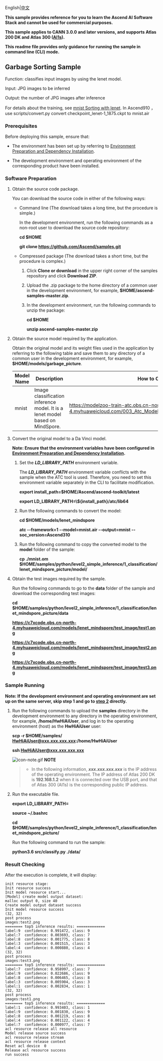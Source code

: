English|[中文](README_CN.md)

**This sample provides reference for you to learn the Ascend AI Software Stack and cannot be used for commercial purposes.**

**This sample applies to CANN 3.0.0 and later versions, and supports Atlas 200 DK and Atlas 300 ([AI1s](https://support.huaweicloud.com/productdesc-ecs/ecs_01_0047.html#ecs_01_0047__section78423209366)).**

**This readme file provides only guidance for running the sample in command line (CLI) mode.**

## Garbage Sorting Sample

Function: classifies input images by using the lenet model.

Input: JPG images to be inferred

Output: the number of JPG images after inference

For details about the training, see [mnist Sorting with lenet](https://github.com/Ascend/modelzoo/tree/master/built-in/MindSpore/Official/cv/image_classification/LeNet_for_MindSpore).
In Ascend910 ， use scripts/convert.py convert checkpoint_lenet-1_1875.ckpt to mnist.air


### Prerequisites

Before deploying this sample, ensure that:

- The environment has been set up by referring to [Environment Preparation and Dependency Installation](https://github.com/Ascend/samples/tree/master/python/environment).

- The development environment and operating environment of the corresponding product have been installed.

### Software Preparation

1. Obtain the source code package.

   You can download the source code in either of the following ways:

    - Command line (The download takes a long time, but the procedure is simple.)

        In the development environment, run the following commands as a non-root user to download the source code repository:

       **cd $HOME**

       **git clone https://github.com/Ascend/samples.git**

    - Compressed package (The download takes a short time, but the procedure is complex.)

        1. Click **Clone or download** in the upper right corner of the samples repository and click **Download ZIP**.

        2. Upload the .zip package to the home directory of a common user in the development environment, for example, **$HOME/ascend-samples-master.zip**.

        3. In the development environment, run the following commands to unzip the package:

            **cd $HOME**

            **unzip ascend-samples-master.zip**

2. Obtain the source model required by the application.

    Obtain the original model and its weight files used in the application by referring to the following table and save them to any directory of a common user in the development environment, for example, **$HOME/models/garbage_picture**.

    | **Model Name** | **Description**                          | **How to Obtain**                        |
    | -------------- | ---------------------------------------- | ---------------------------------------- |
    | mnist    | Image classification inference model. It is a lenet model based on MindSpore. | https://modelzoo-train-atc.obs.cn-north-4.myhuaweicloud.com/003_Atc_Models/AE/ATC%20Model/lenet/mnist.air |



3. Convert the original model to a Da Vinci model.

    **Note: Ensure that the environment variables have been configured in [Environment Preparation and Dependency Installation](https://github.com/Ascend/samples/tree/dev/python/environment).**

    1. Set the ***LD_LIBRARY_PATH*** environment variable.

        The ***LD_LIBRARY_PATH*** environment variable conflicts with the sample when the ATC tool is used. Therefore, you need to set this environment variable separately in the CLI to facilitate modification.

        **export install_path=$HOME/Ascend/ascend-toolkit/latest**

        **export LD_LIBRARY_PATH=\\${install_path}/atc/lib64**  

    2. Run the following commands to  convert the model:

        **cd $HOME/models/lenet_mindspore**

        **atc --framework=1 --model=mnist.air  --output=mnist --soc_version=Ascend310**

    3. Run the following command to copy the converted model to the **model** folder of the sample:

        **cp ./mnist.om $HOME/samples/python/level2_simple_inference/1_classification/lenet_mindspore_picture/model/**

4. Obtain the test images required by the sample.

    Run the following commands to go to the **data** folder of the sample and download the corresponding test images:

    **cd $HOME/samples/python/level2_simple_inference/1_classification/lenet_mindspore_picture/data**

    **https://c7xcode.obs.cn-north-4.myhuaweicloud.com/models/lenet_mindspore/test_image/test1.png**

    **https://c7xcode.obs.cn-north-4.myhuaweicloud.com/models/lenet_mindspore/test_image/test2.png** 
    
    **https://c7xcode.obs.cn-north-4.myhuaweicloud.com/models/lenet_mindspore/test_image/test3.png**      



### Sample Running

**Note: If the development environment and operating environment are set up on the same server, skip step 1 and go to [step 2](#step_2) directly.**   

1. Run the following commands to upload the **samples** directory in the development environment to any directory in the operating environment, for example, **/home/HwHiAiUser**, and log in to the operating environment (host) as the **HwHiAiUser** user:

    **scp -r $HOME/samples/  HwHiAiUser@xxx.xxx.xxx.xxx:/home/HwHiAiUser**

    **ssh HwHiAiUser@xxx.xxx.xxx.xxx**    

    ![](https://images.gitee.com/uploads/images/2020/1106/160652_6146f6a4_5395865.gif "icon-note.gif") **NOTE**  

    > - In the following information, ***xxx.xxx.xxx.xxx*** is the IP address of the operating environment. The IP address of Atlas 200 DK is **192.168.1.2** when it is connected over the USB port, and that of Atlas 300 (AI1s) is the corresponding public IP address.

2. Run the executable file.

      **export LD_LIBRARY_PATH=**

      **source ~/.bashrc**

      **cd $HOME/samples/python/level2_simple_inference/1_classification/lenet_mindspore_picture/**     

    Run the following command to run the sample:

    **python3.6 src/classify.py ./data/**
### Result Checking

After the execution is complete, it will display:

```
init resource stage:
Init resource success
Init model resource start...
[Model] create model output dataset:
malloc output 0, size 40
Create model output dataset success
Init model resource success
(32, 32)
post process
images:test2.png
======== top5 inference results: =============
label:9  confidence: 0.991472, class: 9
label:7  confidence: 0.003693, class: 7
label:8  confidence: 0.001775, class: 8
label:3  confidence: 0.001515, class: 3
label:4  confidence: 0.000880, class: 4
(32, 32)
post process
images:test3.png
======== top5 inference results: =============
label:7  confidence: 0.958997, class: 7
label:9  confidence: 0.022686, class: 9
label:8  confidence: 0.006465, class: 8
label:3  confidence: 0.005904, class: 3
label:1  confidence: 0.002834, class: 1
(32, 32)
post process
images:test1.png
======== top5 inference results: =============
label:1  confidence: 0.993403, class: 1
label:9  confidence: 0.001830, class: 9
label:8  confidence: 0.001219, class: 8
label:4  confidence: 0.001122, class: 4
label:7  confidence: 0.000977, class: 7
acl resource release all resource
Model release source success
acl resource release stream
acl resource release context
Reset acl device  0
Release acl resource success
run success
```

